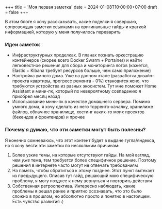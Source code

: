 +++
title = 'Моя первая заметка'
date = 2024-01-08T10:00:00+07:00
draft = false
+++

В этом блоге я хочу рассказывать, какие поделки я совершаю, сопровождая заметки ссылками на оригинальные
гайды и краткой информацией, которую у меня получилось переварить

### Идеи заметок

- Инфраструктурных проделках. В планах познать оркестрацию контейнеров (скорее всего Docker Swarm + Portainer) 
и найти легковестное решения для сбора и мониторинга логов (кажется, Elastic + Kibana требует ресурсов больше, 
чем само приложение)
- Настройка умного дома. Уже на данном этапе (разработка дизайн-проекта квартиры, прогресс ремонта - 0%) становится
ясно, что требуются устройства из разных экосистем. Тут мне поможет Home Assistant и мини-пк, который по 
невероятному совпадению я приобрел месяц назад
- Использование мини-пк в качестве домашнего сервера. Помимо умного дома, я хочу сделать из него торренто-качалку, 
хранилиже файлов, облачное хранилище, хостинг каких-то моих проектов (бекендов и фронтендов) и прочее

### Почему я думаю, что эти заметки могут быть полезны?

Я конечно сомневаюсь, что этот контент будет в выдаче гугла/яндекса, но я хочу вести эти заметки 
по нескольким причинам:
1. Более узкие темы, на которые отсутствуют гайды. На мой взгляд, чем _уже_ тема, тем требуется более специфичное
решение. Поэтому решения в интернете часто могут не отвечать требованиям
2. На память, чтобы обратиться к этому позднее. Этот пункт вытекает из предыдущего. Описав тут гайд, решающий 
мою специфическую проблему, я могу позднее к нему вернуться и повторить действия
3. Собственная ретроспектива. Интересно наблюдать, какие проблемы я решал ранее и приятно осознавать, что это было 
сложно в прошлом, но абсолютно просто и понятно в настоящем. Есть чувство развития :)